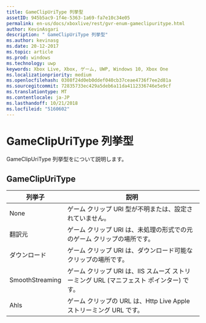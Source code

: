 ```yaml
---
title: GameClipUriType 列挙型
assetID: 945b5ac9-1f4e-5363-1a69-fa7e10c34e05
permalink: en-us/docs/xboxlive/rest/gvr-enum-gameclipuritype.html
author: KevinAsgari
description: " GameClipUriType 列挙型"
ms.author: kevinasg
ms.date: 20-12-2017
ms.topic: article
ms.prod: windows
ms.technology: uwp
keywords: Xbox Live, Xbox, ゲーム, UWP, Windows 10, Xbox One
ms.localizationpriority: medium
ms.openlocfilehash: 0308f24d0eb0ddef040cb37ceae4736f7ee2d81a
ms.sourcegitcommit: 72835733ec429a5deb6a11da4112336746e5e9cf
ms.translationtype: MT
ms.contentlocale: ja-JP
ms.lasthandoff: 10/21/2018
ms.locfileid: "5160602"
---
```

# <a name="gameclipuritype-enumeration"></a>GameClipUriType 列挙型
GameClipUriType 列挙型をについて説明します。 
<a id="ID4ET"></a>

 
## <a name="gameclipuritype"></a>GameClipUriType
 
| <b>列挙子</b>| <b>説明</b>| 
| --- | --- | 
| None| ゲーム クリップ URI 型が不明または、設定されていません。| 
| 翻訳元| ゲーム クリップ URI は、未処理の形式での元のゲーム クリップの場所です。| 
| ダウンロード| ゲーム クリップ URI は、ダウンロード可能なクリップの場所です。| 
| SmoothStreaming| ゲーム クリップ URI は、IIS スムーズ ストリーミング URL (マニフェスト ポインター) です。| 
| Ahls| ゲーム クリップの URL は、Http Live Apple ストリーミング URL です。| 
  